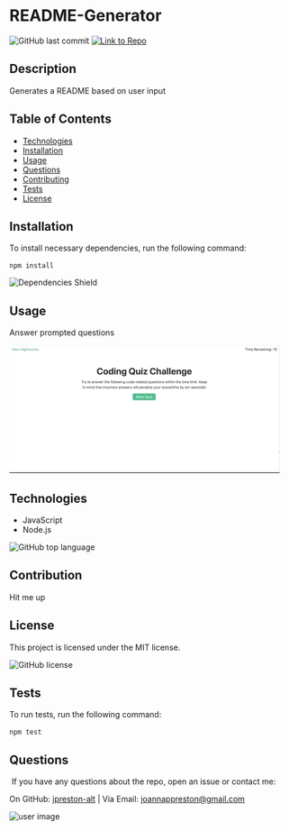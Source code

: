 # README-Generator
![GitHub last commit](https://img.shields.io/github/last-commit/jpreston-alt/README-Generator) [![Link to Repo](https://img.shields.io/badge/Link%20to%20Repo-blue.svg)](https://github.com/jpreston-alt/README-Generator)


## Description
Generates a README based on user input

## Table of Contents
* [Technologies](#technologies)
* [Installation](#installation)
* [Usage](#usage)
* [Questions](#questions)
* [Contributing](#Contributing)
* [Tests](#Tests)
* [License](#License)


## Installation
To install necessary dependencies, run the following command:

```
npm install
```

![Dependencies Shield](https://img.shields.io/david/jpreston-alt/README-Generator)

## Usage
Answer prompted questions

![](./assets/code-quiz.gif)

## Technologies
* JavaScript
* Node.js

![GitHub top language](https://img.shields.io/github/languages/top/jpreston-alt/README-Generator)


## Contribution
Hit me up

## License
This project is licensed under the MIT license. 

![GitHub license](https://img.shields.io/badge/license-MIT-blue.svg)

## Tests
To run tests, run the following command: 
``` 
npm test 
```



## Questions
​
If you have any questions about the repo, open an issue or contact me:

On GitHub: [jpreston-alt](https://api.github.com/users/jpreston-alt) | Via Email: joannappreston@gmail.com

![user image](https://avatars1.githubusercontent.com/u/58855401?v=4&s=100)
